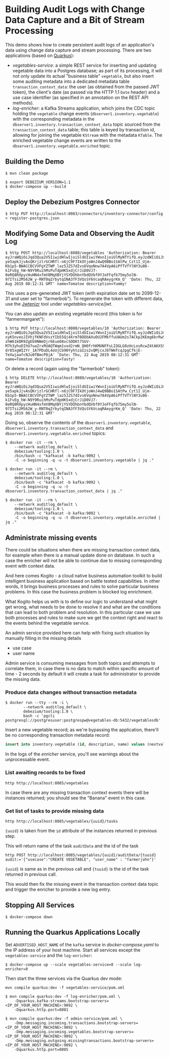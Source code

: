 # Building Audit Logs with Change Data Capture and a Bit of Stream Processing

This demo shows how to create persistent audit logs of an application's data using change data capture and stream processing.
There are two applications (based on [Quarkus](https://quarkus.io/)):

* _vegetables-service_: a simple REST service for inserting and updating vegetable data into a Postgres database;
as part of its processing, it will not only update its actual "business table" `vegetable`,
but also insert some auditing metadata into a dedicated metadata table `transaction_context_data`:
the user (as obtained from the passed JWT token), the client's date (as passed via the HTTP 1.1 `Date` header)
and a use case identifier (as specified in an annotation on the REST API methods).
* _log-enricher_: a Kafka Streams application,
which joins the CDC topic holding the `vegetable` change events (`dbserver1.inventory.vegetable`) with the corresponding metadata in the `dbserver1.inventory.transaction_context_data` topic sourced from the `transaction_context_data` table;
this table is keyed by transaction id, allowing for joining the vegetable `KStream` with the metadata `KTable`.
The enriched vegetable change events are written to the `dbserver1.inventory.vegetable.enriched` topic.

## Building the Demo

```console
$ mvn clean package
```

```console
$ export DEBEZIUM_VERSION=1.1
$ docker-compose up --build
```

## Deploy the Debezium Postgres Connector

```console
$ http PUT http://localhost:8083/connectors/inventory-connector/config < register-postgres.json
```

## Modifying Some Data and Observing the Audit Log

```console
$ http POST http://localhost:8080/vegetables 'Authorization: Bearer eyJraWQiOiJqd3Qua2V5IiwidHlwIjoiSldUIiwiYWxnIjoiUlMyNTYifQ.eyJzdWIiOiJmYXJtZXJib2IiLCJ1cG4iOiJmYXJtZXJib2IiLCJhdXRoX3RpbWUiOjE1NjY0NTgxMTMsImlzcyI6ImZhcm1zaG9wIiwiZ3JvdXBzIjpbImZhcm1lcnMiLCJjdXN0b21lcnMiXSwiZXhwIjo0MTAyNDQ0Nzk5LCJpYXQiOjE1NjY0NTgxMTMsImp0aSI6IjQyIn0.CscbJN8amqKryYvnVO1184J8F67HN2iTEjVN2VOPodcnoeOd7_iQVKUjC3h-ye5apkJjvAsQKrjzlrGCHRfl-n6jC9F7IkOtjoWnJ4wQ9BBo1SAtPw_Czt1I_Ujm-Kb1p5-BWACCBCVVFgYZTWP_laz5JZS7dIvs6VqoNnw7A4VpA6iPfTVfYlNY3u86-k1FvEg_hW-N9Y9RuihMsPuTdpHK5xdjCrJiD0VJ7-0eRQ8RXpycHuHN4xfmV8MqXBYjYSYDOhbnYbdQVbf0YJoFFqfb75my5olN-97ITsi2MS62W_y-RNT0qZrbytqINA3fF3VQsSY6VcaqRAeygrKm_Q' 'Date: Thu, 22 Aug 2019 08:12:31 GMT' name=Tomatoe description=Yummy!
```

This uses a pre-generated JWT token (with expiration date set to 2099-12-31 and user set to "farmerbob").
To regenerate the token with different data, use the [Jwtenizr](https://github.com/AdamBien/jwtenizr) tool under _vegetables-service/jwt_.

You can also update an existing vegetable record (this token is for "farmermargaret"):

```console
$ http PUT http://localhost:8080/vegetables/10 'Authorization: Bearer eyJraWQiOiJqd3Qua2V5IiwidHlwIjoiSldUIiwiYWxnIjoiUlMyNTYifQ.eyJzdWIiOiJmYXJtZXJtYXJnYXJldCIsInVwbiI6ImZhcm1lcm1hcmdhcmV0IiwiYXV0aF90aW1lIjoxNTY5ODM1Mzk5LCJpc3MiOiJmYXJtc2hvcCIsImdyb3VwcyI6WyJmYXJtZXJzIiwiY3VzdG9tZXJzIl0sImV4cCI6NDEwMjQ0NDc5OSwiaWF0IjoxNTY5ODM1Mzk5LCJqdGkiOiI0MiJ9.DTEUA3p-xyK5nveoJIVhjfKNFdVszYIb55Qj4Xrm70DDbAXuOU2FMkffuUAUm2s7ACkp2KEmg6brRwSjvA-zhW61kDR9ZgEb9NWeDjr6Eue08xcSODKt7SGV-M7h3yhuDIhU7uaZrxRUAQTWqm1vxd2rmN_QH0frhKMUNFFsLIOGLG0zHcLosRcwZ4tAKXSSB9VE0fth6srIQCUebDkF7ucA_WSYjPRvahCBd8JvnV4VUGQxZW8zcRhTEwcaLq20ODO-dr85xgWI2Yr_1A7PDuDL4oUjCb90YyhtzaIzs2vQMjcxJ6TWmTcqJpgCfkjE-TeVwjaafcNJu0fBmcP8jA' 'Date: Thu, 22 Aug 2019 08:12:31 GMT' name=Tomatoe description=Tasty!
```

Or delete a record (again using the "farmerbob" token):

```console
$ http DELETE http://localhost:8080/vegetables/10 'Authorization: Bearer eyJraWQiOiJqd3Qua2V5IiwidHlwIjoiSldUIiwiYWxnIjoiUlMyNTYifQ.eyJzdWIiOiJmYXJtZXJib2IiLCJ1cG4iOiJmYXJtZXJib2IiLCJhdXRoX3RpbWUiOjE1NjY0NTgxMTMsImlzcyI6ImZhcm1zaG9wIiwiZ3JvdXBzIjpbImZhcm1lcnMiLCJjdXN0b21lcnMiXSwiZXhwIjo0MTAyNDQ0Nzk5LCJpYXQiOjE1NjY0NTgxMTMsImp0aSI6IjQyIn0.CscbJN8amqKryYvnVO1184J8F67HN2iTEjVN2VOPodcnoeOd7_iQVKUjC3h-ye5apkJjvAsQKrjzlrGCHRfl-n6jC9F7IkOtjoWnJ4wQ9BBo1SAtPw_Czt1I_Ujm-Kb1p5-BWACCBCVVFgYZTWP_laz5JZS7dIvs6VqoNnw7A4VpA6iPfTVfYlNY3u86-k1FvEg_hW-N9Y9RuihMsPuTdpHK5xdjCrJiD0VJ7-0eRQ8RXpycHuHN4xfmV8MqXBYjYSYDOhbnYbdQVbf0YJoFFqfb75my5olN-97ITsi2MS62W_y-RNT0qZrbytqINA3fF3VQsSY6VcaqRAeygrKm_Q' 'Date: Thu, 22 Aug 2019 08:12:31 GMT'
```

Doing so, observe the contents of the `dbserver1.inventory.vegetable`, `dbserver1.inventory.transaction_context_data` and `dbserver1.inventory.vegetable.enriched` topics:

```console
$ docker run -it --rm \
    --network auditlog_default \
    debezium/tooling:1.0 \
    /bin/bash -c "kafkacat -b kafka:9092 \
    -C -o beginning -q -u -t dbserver1.inventory.vegetable | jq ."

$ docker run -it --rm \
    --network auditlog_default \
    debezium/tooling:1.0 \
    /bin/bash -c "kafkacat -b kafka:9092 \
    -C -o beginning -q -u -t dbserver1.inventory.transaction_context_data | jq ."

$ docker run -it --rm \
    --network auditlog_default \
    debezium/tooling:1.0 \
    /bin/bash -c "kafkacat -b kafka:9092 \
    -C -o beginning -q -u -t dbserver1.inventory.vegetable.enriched | jq ."
```

## Administrate missing events

There could be situations when there are missing transaction context data, for example
when there is a manual update done on database. In such a case the enricher will not
be able to continue due to missing corresponding event with context data.

And here comes Kogito - a cloud native business automation toolkit to build intelligent business
application based on battle tested capabilities. In other words, it brings business processes and
rules to solve particular business problems. In this case the business problem is blocked log enrichment.

What Kogito helps us with is to define our logic to understand what might get wrong, what needs to be
done to resolve it and what are the conditions that can lead to both problem and resolution. In this
particular case we use both processes and rules to make sure we get the context right and react to
the events behind the vegetable service.

An admin service provided here can help with fixing such situation by manually filling in
the missing details

- use case
- user name

Admin service is consuming messages from both topics and attempts to correlate them,
in case there is no data to match within specific amount of time - 2 seconds by default it will
create a task for administrator to provide the missing data.

### Produce data changes without transaction metadata

```console
$ docker run --tty --rm -i \
        --network auditlog_default \
        debezium/tooling:1.0 \
        bash -c 'pgcli postgresql://postgresuser:postgrespw@vegetables-db:5432/vegetablesdb'
```

Insert a new vegetable record; as we're bypassing the application, there'll be no corresponding transaction metadata record:

```sql
insert into inventory.vegetable (id, description, name) values (nextval('inventory.vegetables_id_seq'), 'Tasty!', 'Banana');
```

In the logs of the _enricher_ service, you'll see warnings about the unprocessable event.

### List awaiting records to be fixed

```console
http http://localhost:8085/vegetables
```

In case there are any missing transaction context events there will be instances returned;
you should see the "Banana" event in this case.

### Get list of tasks to provide missing data

```console
http http://localhost:8085/vegetables/{uuid}/tasks
```

`{uuid}` is taken from the `id` attribute of the instances returned in previous step.

This will return name of the task `auditData` and the id of the task

```console
http POST http://localhost:8085/vegetables/{uuid}/auditData/{tuuid} audit:='{"usecase":"CREATE VEGETABLE", "user_name" : "farmerjohn"}'
```

`{uuid}` is same as in the previous call and `{tuuid}` is the id of the task returned in previous call.

This would then fix the missing event in the transaction context data topic and trigger the enricher to provide a new log entry.

## Stopping All Services

```console
$ docker-compose down
```

## Running the Quarkus Applications Locally

Set `ADVERTISED_HOST_NAME` of the `kafka` service in _docker-compose.yaml_ to the IP address of your host machine.
Start all services except the `vegetables-service` and the `log-enricher`:

```console
$ docker-compose up --scale vegetables-service=0 --scale log-enricher=0
```

Then start the three services via the Quarkus dev mode:

```console
mvn compile quarkus:dev -f vegetables-service/pom.xml
```

```console
$ mvn compile quarkus:dev -f log-enricher/pom.xml \
    -Dquarkus.kafka-streams.bootstrap-servers=<IP_OF_YOUR_HOST_MACHINE>:9092 \
    -Dquarkus.http.port=8081
```

```console
$ mvn compile quarkus:dev -f admin-service/pom.xml \
    -Dmp.messaging.incoming.transactions.bootstrap-servers=<IP_OF_YOUR_HOST_MACHINE>:9092 \
    -Dmp.messaging.incoming.vegetables.bootstrap-servers=<IP_OF_YOUR_HOST_MACHINE>:9092 \
    -Dmp.messaging.outgoing.missingtransactions.bootstrap-servers=<IP_OF_YOUR_HOST_MACHINE>:9092 \
    -Dquarkus.http.port=8085
```
